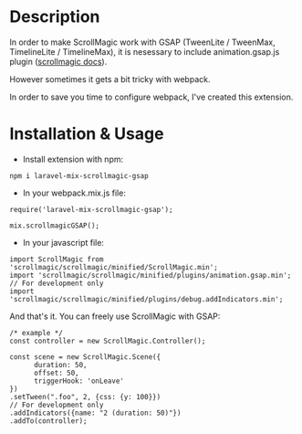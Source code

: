 # Description
In order to make ScrollMagic work with GSAP (TweenLite / TweenMax, TimelineLite / TimelineMax), it is nesessary to include animation.gsap.js plugin ([scrollmagic docs](http://scrollmagic.io/docs/animation.GSAP.html)).

However sometimes it gets a bit tricky with webpack.

In order to save you time to configure webpack, I've created this extension.

# Installation & Usage
* Install extension with npm:
```
npm i laravel-mix-scrollmagic-gsap
```
* In your webpack.mix.js file:
```
require('laravel-mix-scrollmagic-gsap');

mix.scrollmagicGSAP();
```
* In your javascript file:
```
import ScrollMagic from 'scrollmagic/scrollmagic/minified/ScrollMagic.min';
import 'scrollmagic/scrollmagic/minified/plugins/animation.gsap.min';
// For development only
import 'scrollmagic/scrollmagic/minified/plugins/debug.addIndicators.min';
```
And that's it. You can freely use ScrollMagic with GSAP:
```
/* example */
const controller = new ScrollMagic.Controller();

const scene = new ScrollMagic.Scene({
      duration: 50,
      offset: 50,
      triggerHook: 'onLeave'
})
.setTween(".foo", 2, {css: {y: 100}})
// For development only
.addIndicators({name: "2 (duration: 50)"})
.addTo(controller);
```
